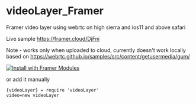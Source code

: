 # videoLayer_Framer
Framer video layer using webrtc on high sierra and ios11 and above safari


Live sample
https://framer.cloud/DjFni

Note - works only when uploaded to cloud, currently doesn't work locally
based on  https://webrtc.github.io/samples/src/content/getusermedia/gum/


[![Install with Framer Modules](https://www.framermodules.com/assets/badge.png)](https://open.framermodules.com/videoLayer-framer)

or add it manually
```
{videoLayer} = require 'videoLayer'
video=new videoLayer

```
